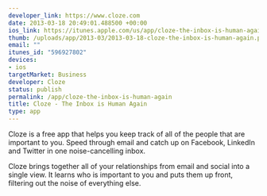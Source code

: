 ```yaml
--- 
developer_link: https://www.cloze.com
date: 2013-03-18 20:49:01.488500 +00:00
ios_link: https://itunes.apple.com/us/app/cloze-the-inbox-is-human-again/id596927802?ls=1%26mt=8
thumb: /uploads/app/2013-03/2013-03-18-cloze-the-inbox-is-human-again.png
email: ""
itunes_id: "596927802"
devices: 
- ios
targetMarket: Business
developer: Cloze
status: publish
permalink: /app/cloze-the-inbox-is-human-again
title: Cloze - The Inbox is Human Again
type: app
---
```


Cloze is a free app that helps you keep track of all of the people that are important to you. Speed through email and catch up on Facebook, LinkedIn and Twitter in one noise-cancelling inbox. 

Cloze brings together all of your relationships from email and social into a single view. It learns who is important to you and puts them up front, filtering out the noise of everything else. 
